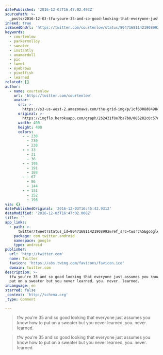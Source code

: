 ```yaml
---
datePublished: '2016-12-03T16:47:02.493Z'
sourcePath: >-
  _posts/2016-12-03-tfw-youre-35-and-so-good-looking-that-everyone-just-assumes.md
inFeed: true
isBasedOnUrl: 'https://twitter.com/courtenlow/status/804716811421908992'
keywords:
  - courtenlow
  - parkermolloy
  - sweater
  - instantly
  - anamardoll
  - pic
  - tweet
  - eyebrows
  - pixelfish
  - learned
related: []
author:
  - name: courtenlow
    url: 'http://twitter.com/courtenlow'
    avatar:
      src: >-
        https://s3-us-west-2.amazonaws.com/the-grid-img/p/1cf6308d8498c88c2ae945289adbc972de371852.jpg
      original: >-
        https://imgflo.herokuapp.com/graph/2b2431f8e7ba7b0/085282c0c57dfa9debbbdfdcdb80291a/noop.jpg?input=https%3A%2F%2Fpbs.twimg.com%2Fprofile_images%2F794361486554451968%2FjmjRYO43_400x400.jpg
      width: 400
      height: 400
      colors:
        - - 230
          - 230
          - 230
        - - 33
          - 31
          - 36
        - - 195
          - 191
          - 188
        - - 67
          - 86
          - 144
        - - 151
          - 152
          - 196
via: {}
datePublishedOriginal: '2016-12-03T16:45:42.931Z'
dateModified: '2016-12-03T16:47:02.008Z'
title: ''
app_links:
  - path: >-
      twitter/tweet?status_id=804716811421908992&ref_src=twsrc%5Egoogle%7Ctwcamp%5Eandroidseo%7Ctwgr%5Estatus%7Ctwterm%5E804716811421908992
    package: com.twitter.android
    namespace: google
    type: android
publisher:
  url: 'http://twitter.com'
  name: Twitter
  favicon: 'https://abs.twimg.com/favicons/favicon.ico'
  domain: twitter.com
description: >-
  tfw you're 35 and so good looking that everyone just assumes you know how to
  put on a sweater but you never learned, you. never. learned.
inLanguage: en
starred: false
_context: 'http://schema.org'
_type: Comment

---
```

> tfw you're 35 and so good looking that everyone just assumes you know how to put on a sweater but you never learned, you. never. learned.

> tfw you're 35 and so good looking that everyone just assumes you know how to put on a sweater but you never learned, you. never. learned.